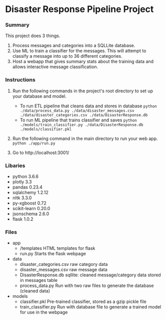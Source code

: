 # Disaster Response Pipeline Project

### Summary

This project does 3 things.

1. Process messages and categories into a SQLLite database.
2. Use ML to train a classifier for the messages.  This will attempt to classify a message into up to 36 different categories.
3. Host a webapp that gives summary stats about the training data and allows interactive message classification.

### Instructions

1. Run the following commands in the project's root directory to set up your database and model.

    - To run ETL pipeline that cleans data and stores in database
        `python ./data/process_data.py ./data/disaster_messages.csv ./data/disaster_categories.csv ./data/DisasterResponse.db`
    - To run ML pipeline that trains classifier and saves
        `python ./models/train_classifier.py ./data/DisasterResponse.db ./models/classifier.pkl`

2. Run the following command in the main directory to run your web app.
    `python ./app/run.py`

3. Go to http://localhost:3001/

### Libaries

- python 3.6.6
- plotly 3.3
- pandas 0.23.4
- sqlalchemy 1.2.12
- nltk 3.3.0
- py-xgboost 0.72
- scikit-learn 0.20.0
- jsonschema 2.6.0
- flask 1.0.2

### Files

- app
    - /templates                HTML templates for flask
    - run.py                    Starts the flask webpage
- data
    - disaster_categories.csv   raw category data
    - disaster_messages.csv     raw message data
    - DisasterResponse.db       sqllite: cleaned message/category data stored in messages table
    - process_data.py           Run with two raw files to generate the database (cleaned data)
- models
    - classifier.pkl            Pre-trained classifier, stored as a gzip pickle file
    - train_classifier.py       Run with database file to generate a trained model for use in the webpage